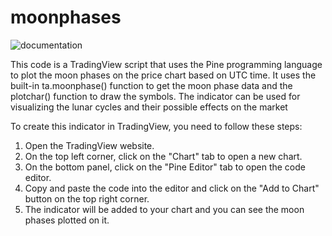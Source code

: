 # moonphases
![documentation](https://user-images.githubusercontent.com/116059680/230787107-20bf9ab5-763f-46cc-9af7-8f6b5ce41ffa.png)

This code is a TradingView script that uses the Pine programming language to plot the moon phases on the price chart based on UTC time. 
It uses the built-in ta.moonphase() function to get the moon phase data and the plotchar() function to draw the symbols. 
The indicator can be used for visualizing the lunar cycles and their possible effects on the market

To create this indicator in TradingView, you need to follow these steps:
1. Open the TradingView website.
2. On the top left corner, click on the "Chart" tab to open a new chart.
3. On the bottom panel, click on the "Pine Editor" tab to open the code editor.
4. Copy and paste the code into the editor and click on the "Add to Chart" button on the top right corner.
5. The indicator will be added to your chart and you can see the moon phases plotted on it.

